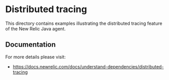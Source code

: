 # Distributed tracing

This directory contains examples illustrating the distributed tracing feature of the New Relic Java agent.  

## Documentation
For more details please visit:
* https://docs.newrelic.com/docs/understand-dependencies/distributed-tracing
 